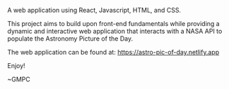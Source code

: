 A web application using React, Javascript, HTML, and CSS. 

This project aims to build upon front-end fundamentals while providing a dynamic and interactive web application that interacts with a NASA API to populate the Astronomy Picture of the Day. 

The web application can be found at: https://astro-pic-of-day.netlify.app

Enjoy!

~GMPC
